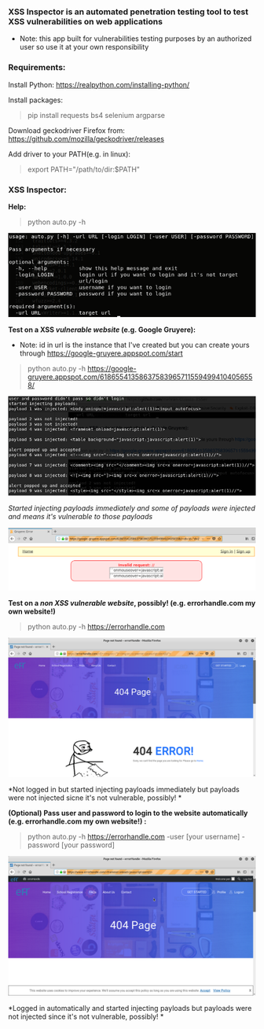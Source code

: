 ### XSS Inspector is an automated penetration testing tool to test XSS vulnerabilities on web applications
* Note: this app built for vulnerabilities testing purposes by an authorized user so use it at your own responsibility

### Requirements:
Install Python:
https://realpython.com/installing-python/

Install packages:
>pip install requests bs4 selenium argparse

Download geckodriver Firefox from:
https://github.com/mozilla/geckodriver/releases

Add driver to your PATH(e.g. in linux):
>export PATH="/path/to/dir:$PATH"

### XSS Inspector:
**Help:**
>python auto.py -h

![Alt text](/images/auto-XSSer-help-command.png?raw=true "help command")

**Test on a XSS *vulnerable website* (e.g. Google Gruyere):**
* Note: id in url is the instance that I've created but you can create yours through https://google-gruyere.appspot.com/start

>python auto.py -h https://google-gruyere.appspot.com/618655413586375839657115594994104056558/

![Alt text](/images/auto-XSSer-Google-Gruyere-terminal.png?raw=true "Google Gruyere terminal")

*Started injecting payloads immediately and some of payloads were injected and means it's vulnerable to those payloads*

![Alt text](/images/auto-XSSer-Google-Gruyere-Firefox.png?raw=true "auto XSSer Google Gruyere Firefox")

**Test on a *non XSS vulnerable website*, possibly! (e.g. errorhandle.com my own website!)**
>python auto.py -h https://errorhandle.com

![Alt text](/images/auto-XSSer-eH-Firefox.png?raw=true "auto XSSer errorHandle Firefox")

*Not logged in but started injecting payloads immediately but payloads were not injected sicne it's not vulnerable, possibly! *

**(Optional) Pass user and password to login to the website automatically (e.g. errorhandle.com my own website!) :**
>python auto.py -h https://errorhandle.com -user [your username] -password [your password]

![Alt text](/images/auto-XSSer-eH-loggedin-Firefox.png?raw=true "auto XSSer errorHandle logged in Firefox")

*Logged in automatically and started injecting payloads but payloads were not injected since it's not vulnerable, possibly! *
